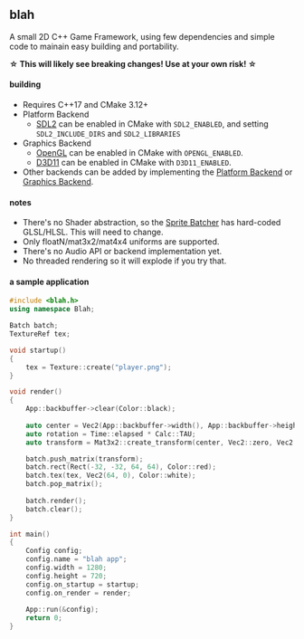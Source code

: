 ## blah
A small 2D C++ Game Framework, using few dependencies and simple code to mainain easy building and portability.

**☆ This will likely see breaking changes! Use at your own risk! ☆**

#### building
 - Requires C++17 and CMake 3.12+
 - Platform Backend
	- [SDL2](https://github.com/NoelFB/blah/blob/master/src/internal/platform_backend_sdl2.cpp) can be enabled in CMake with `SDL2_ENABLED`, and setting `SDL2_INCLUDE_DIRS` and `SDL2_LIBRARIES`
 - Graphics Backend
	- [OpenGL](https://github.com/NoelFB/blah/blob/master/src/internal/graphics_backend_gl.cpp) can be enabled in CMake with `OPENGL_ENABLED`.
	- [D3D11](https://github.com/NoelFB/blah/blob/master/src/internal/graphics_backend_d3d11.cpp) can be enabled in CMake with `D3D11_ENABLED`.
 - Other backends can be added by implementing the [Platform Backend](https://github.com/NoelFB/blah/blob/master/src/internal/platform_backend.h) or [Graphics Backend](https://github.com/NoelFB/blah/blob/master/src/internal/graphics_backend.h).
 
#### notes
 - There's no Shader abstraction, so the [Sprite Batcher](https://github.com/NoelFB/blah/blob/master/include/blah/drawing/batch.h) has hard-coded GLSL/HLSL. This will need to change.
 - Only floatN/mat3x2/mat4x4 uniforms are supported.
 - There's no Audio API or backend implementation yet.
 - No threaded rendering so it will explode if you try that.

#### a sample application

```cpp
#include <blah.h>
using namespace Blah;

Batch batch;
TextureRef tex;

void startup()
{
	tex = Texture::create("player.png");
}

void render()
{
	App::backbuffer->clear(Color::black);
	
	auto center = Vec2(App::backbuffer->width(), App::backbuffer->height()) / 2;
	auto rotation = Time::elapsed * Calc::TAU;
	auto transform = Mat3x2::create_transform(center, Vec2::zero, Vec2::one, rotation);

	batch.push_matrix(transform);
	batch.rect(Rect(-32, -32, 64, 64), Color::red);
	batch.tex(tex, Vec2(64, 0), Color::white);
	batch.pop_matrix();
	
	batch.render();
	batch.clear();
}

int main()
{
	Config config;
	config.name = "blah app";
	config.width = 1280;
	config.height = 720;
	config.on_startup = startup;
	config.on_render = render;
	
	App::run(&config);
	return 0;
}

```
